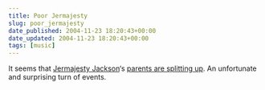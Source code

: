 ```yaml
---
title: Poor Jermajesty
slug: poor_jermajesty
date_published: 2004-11-23 18:20:43+00:00
date_updated: 2004-11-23 18:20:43+00:00
tags: [music]
---
```

It seems that [Jermajesty Jackson](/2004/10/jermajestic.html)‘s [parents are splitting up](http://apnews.myway.com//article/20041123/D86HQF0O0.html). An unfortunate and surprising turn of events.
